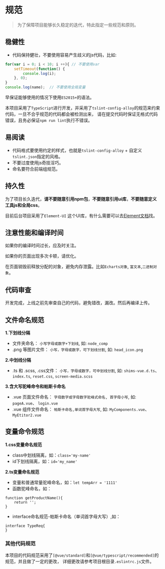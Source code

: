 # 规范

>为了保障项目能够长久稳定的迭代，特此指定一些规范和原则。

## 稳健性
- 代码保持健壮，不要使用容易产生歧义的js代码，比如:
```javascript
for(var i = 0; i < 10; i ++){ // 不要使用var
    setTimeout(function() {
        console.log(i);
    }, 0);
}
console.log(name);  // 不要使用全局变量
```
早保证能够使用的情况下使用`ES2015+`的语法。

本项目采用了`TypeScript`进行开发，并采用了`tslint-config-alloy`的规范来约束代码，一旦不合乎规范的代码都会被检测出来，
请在提交代码时保证无格式代码错误，且务必保证`npm run lint`执行不错误。

## 易阅读
- 代码格式要使用约定的样式，也就是`tslint-config-alloy` + 自定义`tslint.json`指定的风格。
- 不要过度使用js奇技淫巧。
- 命名要符合前端组规范。

## 持久性
为了项目长久迭代，**请不要随意引用npm包**，**不要随意引用ui库**，**不要随意定义工具js和全局css**。

目前后台项目采用了`Element-UI` 这个UI库，有什么需要可以去[Element文档](https://element.eleme.cn/#/zh-CN/component/installation)找。


## 注意性能和编译时间
如果你的编译时间过长，应及时关注。

如果你的页面出现多次卡顿，请优化。

在页面销毁前释放分配的对象，避免内存泄露。比如`Echarts对象`, `富文本`,`二进制对象`。


## 代码审查
开发完成，上线之前先审查自己的代码，避免错改，漏改。然后再编译上传。

## 文件命名规范

**1.下划线分隔**
- 文件夹命名： `小写字母或数字+下划线`, 如: `node_comp`
- .png 等图片文件： `小写，字母或数字，可下划线分割`, 如: `head_icon.png`

**2.中划线分隔**
- .ts 和 .scss, .css文件： `小写，字母或数字，可中划线分割`, 如: `shims-vue.d.ts`、 `index.ts`, `reset.css`, `screen-media.scss`

**3.含大写驼峰命令和帕斯卡命名**
- .vue 页面文件命名： `字母数字或字母数字驼峰式命名, 首字母小写`, 如: `pageA.vue`、 `login.vue`
- .vue 组件文件命名： `帕斯卡命名,单词首字母大写`, 如: `MyComponents.vue`、 `MyEtitor2.vue`

## 变量命令规范

**1.css变量命名规范**
- class中划线隔离，如：`class='my-name'`
- id下划线隔离，如：`id='my_name'`

**2.ts变量命名规范**
- 变量和普通常量驼峰命名，如：`let tempArr = '1111'`
- 函数驼峰命名，如：
```
function getProductName(){
    return '';
}
```
- interface命名规范-帕斯卡命名（单词首字母大写）,如：
```
interface TypeReq{
}
```

### 其他代码规范

本项目的代码规范采用了`[@vue/standard]`和`[@vue/typescript/recommended]`的规范，并且做了一定的更改，
详细更改请参考项目根目录`.eslintrc.js`文件。
